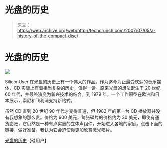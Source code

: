 # 光盘的历史

> 原文：<https://web.archive.org/web/http://techcrunch.com/2007/07/05/a-history-of-the-compact-disc/>

# 光盘的历史

![](img/4b61a2565559a58dc5357170f0194e57.png)

SiliconUser 在光盘的历史上有一个伟大的作品。作为迄今为止最受欢迎的音乐媒体，CD 实际上有着相当复杂的历史，值得一读。原来光盘的想法诞生于 20 世纪 60 年代，并最终演变为新兴技术的结合。到 1979 年，一个工作原型在欧洲和日本展示，索尼和飞利浦支持新格式。

虽然 CD 直到 20 世纪 90 年代才变得普遍，但 1982 年的第一台 CD 播放器并没有我想象的那么贵。价格为 900 美元，每张碟片的价格约为 30 美元，即使有通货膨胀，它仍然是一种有点实惠的立体声组件，开始进入各地的家庭。点击下面的链接，做好准备。我认为它会迫使你更加欣赏激光唱片。

[光盘的历史](https://web.archive.org/web/20130628191622/http://siliconuser.com/?q=node/15)【硅用户】
